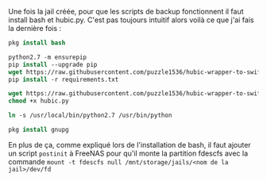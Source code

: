 Une fois la jail créée, pour que les scripts de backup fonctionnent il faut install bash et hubic.py. C'est pas toujours intuitif alors voilà ce que j'ai fais la dernière fois :

```csh
pkg install bash

python2.7 -m ensurepip
pip install --upgrade pip
wget https://raw.githubusercontent.com/puzzle1536/hubic-wrapper-to-swift/master/requirements.txt
pip install -r requirements.txt

wget https://raw.githubusercontent.com/puzzle1536/hubic-wrapper-to-swift/master/hubic.py
chmod +x hubic.py

ln -s /usr/local/bin/python2.7 /usr/bin/python

pkg install gnupg
```

En plus de ça, comme expliqué lors de l'installation de bash, il faut ajouter un script `postinit` à FreeNAS pour qu'il monte la partition fdescfs avec la commande `mount -t fdescfs null /mnt/storage/jails/<nom de la jail>/dev/fd`

<!-- - tags: bsd, jail, bash, hubic, backup -->